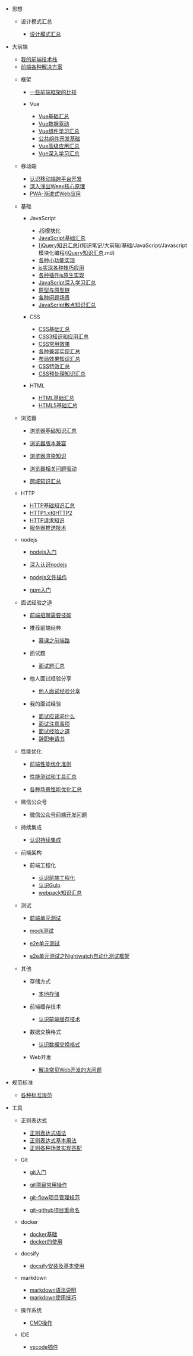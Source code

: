 * 思想

	* 设计模式汇总

		- [设计模式汇总](知识笔记/思想/设计模式/设计模式汇总.md)

* 大前端

	- [我的前端技术栈](知识笔记/大前端/前端技术栈.md)
	- [前端各种解决方案](知识笔记/大前端/前端各种解决方案/前端各种解决方案.md)

	* 框架

		- [一些前端框架的比较](知识笔记/大前端/框架/Vue/前端框架对比/一些前端框架的比较.md)

		* Vue

			- [Vue基础汇总](知识笔记/大前端/框架/Vue/Vue基础/Vue基础汇总.md)
			- [Vue数据驱动](知识笔记/大前端/框架/Vue/深入学习/Vue数据驱动.md)
			- [Vue组件学习汇总](知识笔记/大前端/框架/Vue/Vue组件/Vue组件学习汇总.md)
			- [公共组件开发基础](知识笔记/大前端/框架/Vue/公共组件开发/公共组件开发基础.md)
			- [Vue高级应用汇总](知识笔记/大前端/框架/Vue/Vue高级应用/Vue高级应用汇总.md)
			- [Vue深入学习汇总](知识笔记/大前端/框架/Vue/深入学习/Vue深入学习汇总.md)

	* 移动端

		- [认识移动端跨平台开发](知识笔记/大前端/移动端/认识移动端跨平台开发.md)
		- [深入浅出Weex核心原理](知识笔记/大前端/移动端/Weex/深入浅出Weex核心原理.md)
		- [PWA-渐进式Web应用](知识笔记/大前端/移动端/PWA/PWA-渐进式Web应用.md)

	* 基础

		* JavaScript

			- [JS模块化](知识笔记/大前端/基础/JavaScript/Javascript模块化编程/JS模块化.md)
			- [JavaScript基础汇总](知识笔记/大前端/基础/JavaScript/JavaScript基础/JavaScript基础汇总.md)
			- [[jQuery知识汇总](知识笔记/大前端/基础/JavaScript/jQuery/jQuery知识汇总.md)](知识笔记/大前端/基础/JavaScript/Javascript模块化编程/[jQuery知识汇总](知识笔记/大前端/基础/JavaScript/jQuery/jQuery知识汇总.md).md)
			- [各种小功能实现](知识笔记/大前端/基础/JavaScript/小功能/各种小功能实现.md)
			- [js实现各种技巧应用](知识笔记/大前端/基础/JavaScript/js应用/js实现各种技巧应用.md)
			- [各种插件js原生实现](知识笔记/大前端/基础/JavaScript/js原生实现/各种插件js原生实现.md)
			- [JavaScript深入学习汇总](知识笔记/大前端/基础/JavaScript/JavaScript深入学习/JavaScript深入学习汇总.md)
			- [原型与原型链](知识笔记/大前端/基础/JavaScript/js原型与原型链/原型与原型链.md)
			- [各种问题场景](知识笔记/大前端/基础/JavaScript/问题驱动/各种问题场景.md)
			- [JavaScript散点知识汇总](知识笔记/大前端/基础/JavaScript/JavaScript散点知识/JavaScript散点知识汇总.md)

		* CSS

			- [CSS基础汇总](知识笔记/大前端/基础/CSS/CSS基础/CSS基础汇总.md)
			- [CSS3知识和应用汇总](知识笔记/大前端/基础/CSS/CSS3/CSS3知识和应用汇总.md)
			- [CSS常用效果](知识笔记/大前端/基础/CSS/效果/CSS常用效果.md)
			- [各种兼容实现汇总](知识笔记/大前端/基础/CSS/CSS兼容/各种兼容实现汇总.md)
			- [布局效果知识汇总](知识笔记/大前端/基础/CSS/布局/布局效果知识汇总.md)
			- [CSS特效汇总](知识笔记/大前端/基础/CSS/特效/CSS特效汇总.md)
			- [CSS预处理知识汇总](知识笔记/大前端/基础/CSS/CSS预处理语言/CSS预处理知识汇总.md)

		* HTML

			- [HTML基础汇总](知识笔记/大前端/基础/HTML/HTML基础/HTML基础汇总.md)
			- [HTML5基础汇总](知识笔记/大前端/基础/HTML/HTML5/HTML5基础汇总.md)

	* 浏览器

		- [浏览器基础知识汇总](知识笔记/大前端/浏览器/浏览器基础知识/浏览器基础知识汇总.md)

		- [浏览器版本兼容](知识笔记/大前端/浏览器/浏览器版本兼容/浏览器版本兼容.md)

		- [浏览器渲染知识](知识笔记/大前端/浏览器/浏览器渲染机制/浏览器渲染知识.md)

		- [浏览器相关问题驱动](知识笔记/大前端/浏览器/问题驱动.md)

		- [跨域知识汇总](知识笔记/大前端/浏览器/浏览器跨域机制/跨域知识汇总.md)

	* HTTP

		- [HTTP基础知识汇总](知识笔记/大前端/HTTP/HTTP基础/HTTP基础知识汇总.md)
		- [HTTP1.x和HTTP2](知识笔记/大前端/HTTP/HTTP1.x和HTTP2.md)
		- [HTTP请求知识](知识笔记/大前端/HTTP/请求/HTTP请求知识.md)
		- [服务器推送技术](知识笔记/大前端/HTTP/服务器推送技术/服务器推送技术.md)

	* nodejs

		* [nodejs入门](知识笔记/后端/nodejs/nodejs开发/nodejs入门.md)
		* [深入认识nodejs](知识笔记/后端/nodejs/nodejs开发/深入认识nodejs.md)
		* [nodejs文件操作](知识笔记/后端/nodejs/nodejs开发/nodejs文件操作.md)
		
		* [npm入门](知识笔记/后端/nodejs/npm入门.md)

	* 面试经验之道

		- [前端招聘需要技能](知识笔记/大前端/面试/前端招聘需要技能.md)
		
		* 推荐前端经典

			- [慕课之前端路](知识笔记/大前端/面试/推荐前端经典/慕课推荐.md)

		* 面试题

			- [面试题汇总](知识笔记/大前端/面试/基础面试题/面试题汇总.md)

		* 他人面试经验分享

			- [他人面试经验分享](知识笔记/大前端/面试/网上真实面试题/他人面试经验分享.md)

		* 我的面试经验

			- [面试应该问什么](知识笔记/大前端/面试/面试应该问什么.md)
			- [面试注意事项](知识笔记/大前端/面试/面试注意事项.md)
			- [面试经验之道](知识笔记/大前端/面试/面试经验之道.md)
			- [辞职申请书](知识笔记/大前端/面试/辞职申请书.md)

	* 性能优化

		- [前端性能优化准则](知识笔记/大前端/性能优化/性能优化准则/性能优化准则.md)

		- [性能测试和工具汇总](知识笔记/大前端/性能优化/性能测试和工具/性能测试和工具汇总.md)

		- [各种场景性能优化汇总](知识笔记/大前端/性能优化/场景性能优化/各种场景性能优化汇总.md)

	* 微信公众号

		- [微信公众号前端开发问题](知识笔记/大前端/微信公众号/微信公众号前端开发问题.md)

	* 持续集成

		- [认识持续集成](知识笔记/持续集成/认识持续集成.md)

	* 前端架构

		* 前端工程化

			- [认识前端工程化](知识笔记/大前端/架构/工程化/理解前端工程化.md)
			- [认识Gulp](知识笔记/大前端/架构/工程化/Gulp/认识Gulp.md)
			- [webpack知识汇总](知识笔记/大前端/架构/工程化/webpack/webpack知识汇总.md)

	* 测试

		- [前端单元测试](知识笔记/大前端/测试/前端单元测试.md)

		- [mock测试](知识笔记/大前端/测试/mock/mock测试.md)

		- [e2e单元测试](知识笔记/大前端/测试/e2e单元测试/e2e单元测试.md)
		- [e2e单元测试之Nightwatch自动化测试框架](知识笔记/大前端/测试/e2e单元测试/e2e单元测试之Nightwatch自动化测试框架.md)

	* 其他

		* 存储方式

			- [本地存储](知识笔记/大前端/其他/存储方式/本地存储.md)

		* 前端缓存技术

			- [认识前端缓存技术](知识笔记/大前端/其它/前端缓存技术/前端缓存技术.md)

		* 数据交换格式

			- [认识数据交换格式](知识笔记/大前端/其它/数据交换格式/认识数据交换格式.md)
		
		* Web开发
			
			- [解决常见Web开发的大问题](知识笔记/大前端/其它/Web开发常见大问题.md)

* 规范标准

	* [各种标准规范](知识笔记/规范标准/各种标准规范.md)

* 工具

	* 正则表达式

		- [正则表达式语法](知识笔记/工具/正则表达式/正则表达式语法.md)
		- [正则表达式基本用法](知识笔记/工具/正则表达式/正则表达式基本用法.md)
		- [正则各种场景实现匹配](知识笔记/工具/正则表达式/正则各种场景实现匹配.md)

	* Git

		- [git入门](知识笔记/工具/版本控制/Git/git基础和使用.md)
		- [git项目常用操作](知识笔记/工具/版本控制/Git/git项目常用操作.md)
		- [git-flow项目管理规范](知识笔记/工具/版本控制/Git/git-flow项目管理规范.md)

		- [git-github项目重命名](知识笔记/工具/版本控制/github项目重命名.md)

	* docker

		- [docker基础](知识笔记/工具/虚拟机/docker/docker基础.md)
		- [docker的使用](知识笔记/工具/虚拟机/docker/docker的使用.md)

	* docsify

		- [docsify安装及基本使用](知识笔记/工具/docsify/docsify安装及基本使用.md)
		
	* markdown

		- [markdown语法说明](知识笔记/工具/markdown/markdown语法说明.md)
		- [markdown使用技巧](知识笔记/工具/markdown/markdown使用技巧.md)
		
	* 操作系统

		- [CMD操作](知识笔记/工具/操作系统/CMD操作.md)
		
	* IDE

		- [vscode插件](知识笔记/工具/IDE/VSCode/vscode插件.md)
